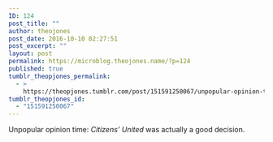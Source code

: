 ```yaml
---
ID: 124
post_title: ""
author: theojones
post_date: 2016-10-10 02:27:51
post_excerpt: ""
layout: post
permalink: https://microblog.theojones.name/?p=124
published: true
tumblr_theopjones_permalink:
  - >
    https://theopjones.tumblr.com/post/151591250067/unpopular-opinion-time-citizens-united-was
tumblr_theopjones_id:
  - "151591250067"
---
```

<p>Unpopular opinion time: <i>Citizens’ United</i> was actually a good decision. </p>